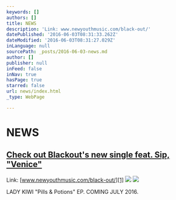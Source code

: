 ```yaml
---
keywords: []
authors: []
title: NEWS
description: 'Link: www.newyouthmusic.com/black-out/'
datePublished: '2016-06-03T08:31:33.262Z'
dateModified: '2016-06-03T08:31:27.029Z'
inLanguage: null
sourcePath: _posts/2016-06-03-news.md
author: []
publisher: null
inFeed: false
inNav: true
hasPage: true
starred: false
url: news/index.html
_type: WebPage

---
```

# NEWS

## [Check out Blackout's new single feat. Sip, "Venice"][0]

Link: [www.newyouthmusic.com/black-out/][1]
![](https://the-grid-user-content.s3-us-west-2.amazonaws.com/93a6db17-05f6-452f-ad50-69b1c9dc7c5a.png)
![](https://the-grid-user-content.s3-us-west-2.amazonaws.com/06d45710-918b-46ab-ae15-e78cf55a0158.jpg)

LADY KIWI "Pills & Potions" EP. COMING JULY 2016\. 

[0]: www.newyouthmusic.com/black-out/
[1]: htttp://www.newyouthmusic.com/black-out/